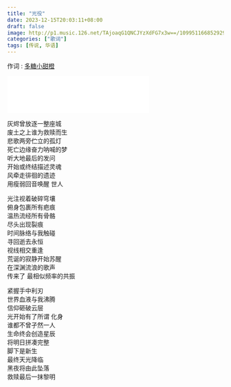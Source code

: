 ```yaml
---
title: "光役"
date: 2023-12-15T20:03:11+08:00
draft: false
image: http://p1.music.126.net/TAjoaqG1QNCJYzXdFG7x3w==/109951166852929543.jpg
categories: ["歌词"]
tags: [传说, 华语]
---
```

作词 : [多糖小甜橙](https://music.163.com/#/song?id=1907058895&userid=29382116)
<!--more-->

<iframe frameborder="no" border="0" marginwidth="0" marginheight="0" width=330 height=86 src="//music.163.com/outchain/player?type=2&id=1907058895&auto=0&height=66"></iframe>


灰烬曾放逐一整座城  
废土之上谁为救赎而生  
悲歌两旁伫立的孤灯  
死亡边缘奋力呐喊的梦  
听大地最后的发问  
开始或终结描述灵魂  
风牵走徘徊的遗迹  
用瘦弱回音唤醒 世人  

光注视着破碎穹壤  
俯身包裹所有疤痕  
温热流经所有骨骼  
尽头出现裂痕  
时间脉络与我触碰  
寻回逝去永恒  
视线相交重逢  
荒诞的寂静开始苏醒  
在深渊流浪的歌声  
传来了 最相似频率的共振  

紧握手中利刃  
世界血液与我沸腾  
信仰砸破云层  
光开始有了所谓 化身  
谁都不曾孑然一人  
生命终会创造星辰  
将明日拼凑完整  
脚下是新生  
最终天光降临  
黑夜将由此坠落  
救赎最后一抹黎明  
